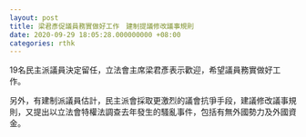 ```yaml
---
layout: post
title: 梁君彥促議員務實做好工作　建制提議修改議事規則
date: 2020-09-29 18:05:28.000000000 +08:00
categories: rthk
---
```


19名民主派議員決定留任，立法會主席梁君彥表示歡迎，希望議員務實做好工作。

另外，有建制派議員估計，民主派會採取更激烈的議會抗爭手段，建議修改議事規則，又提出以立法會特權法調查去年發生的騷亂事件，包括有無外國勢力及外國資金。
